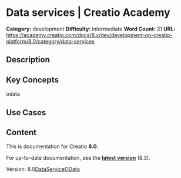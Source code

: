 # Data services | Creatio Academy

**Category:** development **Difficulty:** intermediate **Word Count:** 21
**URL:**
https://academy.creatio.com/docs/8.x/dev/development-on-creatio-platform/8.0/category/data-services

## Description

## Key Concepts

odata

## Use Cases

## Content

This is documentation for Creatio **8.0**.

For up-to-date documentation, see the
**[latest version](/docs/8.x/dev/development-on-creatio-platform/category/data-services)**
(8.3).

Version:
8.0[DataService](/docs/8.x/dev/development-on-creatio-platform/8.0/category/dataservice)[OData](/docs/8.x/dev/development-on-creatio-platform/8.0/category/odata)
